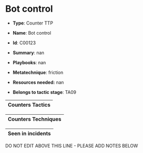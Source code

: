 # Bot control

* **Type**: Counter TTP

* **Name**: Bot control

* **Id**: C00123

* **Summary**: nan

* **Playbooks**: nan

* **Metatechnique**: friction

* **Resources needed:** nan

* **Belongs to tactic stage**: TA09


| Counters Tactics |
| ---------------- |



| Counters Techniques |
| ------------------- |



| Seen in incidents |
| ----------------- |

DO NOT EDIT ABOVE THIS LINE - PLEASE ADD NOTES BELOW